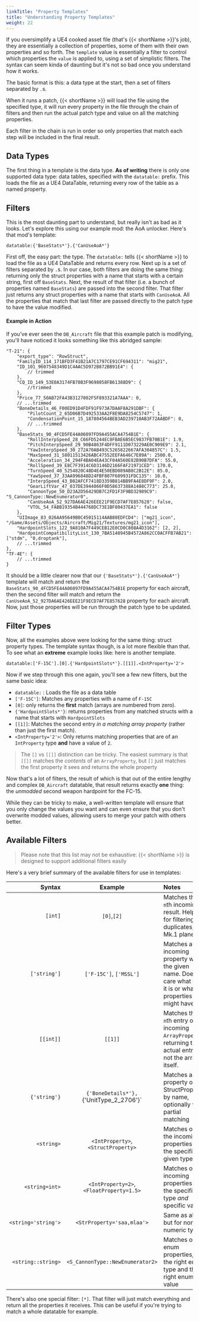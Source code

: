 ```yaml
---
linkTitle: "Property Templates"
title: "Understanding Property Templates"
weight: 22
---
```


If you oversimplify a UE4 cooked asset file (that's {{< shortName >}}'s job), they are essentially a collection of properties, some of them with their own properties and so forth. The `template` value is essentially a filter to control which properties the `value` is applied to, using a set of simplistic filters. The syntax can seem kinda of daunting but it's not so bad once you understand how it works.

The basic format is this: a data type at the start, then a set of filters separated by `.`s.

When it runs a patch, {{< shortName >}} will load the file using the specified type, it will run every property in the file through the chain of filters and then run the actual patch type and value on all the matching properties.

Each filter in the chain is run in order so only properties that match each step will be included in the final result.

## Data Types

The first thing in a template is the data type. **As of writing** there is only one supported data type: data tables, specified with the `datatable:` prefix. This loads the file as a UE4 DataTable, returning every row of the table as a named property.

## Filters

This is the most daunting part to understand, but really isn't as bad as it looks. Let's explore this using our example mod: the AoA unlocker. Here's that mod's template:

```
datatable:{'BaseStats*'}.{'CanUseAoA*'}
```

First off, the easy part: the type. The `datatable:` tells {{< shortName >}} to load the file as a UE4 DataTable and returns every row. Next up is a set of filters separated by `.`s. In our case, both filters are doing the same thing: returning only the struct properties with a name that starts with a certain string, first off `BaseStats`. Next, the result of that filter (i.e. a bunch of properties named `BaseStats`) are passed into the second filter. That filter just returns any struct properties with a name that starts with `CanUseAoA`. All the properties that match that last filter are passed directly to the patch type to have the value modified.

#### Example in Action

If you've ever seen the `DB_Aircraft` file that this example patch is modifying, you'll have noticed it looks something like this abridged sample:

```jsonc
"T-21": {
    "export_type": "RowStruct",
    "FamilyID_114_171BFD3F41B21A7C1797CE91CF694311": "mig21",
    "ID_101_9607548349D1C4AAC5D972B872BB91E4": {
        // trimmed
    },
    "CQ_ID_149_53E0A3174FB70B3F9698058FB61388D9": {
        //trimmed
    },
    "Price_77_50AB72FA43B3127002F5F893321A7AAA": 0,
    // ...trimmed
    "BoneDetails_46_F00ED91D4FDF91F973A7DAAF8A291DBF": {
        "PilotCount_2_65D06B7D492533AA2F8E9DA8254C5747": 1,
        "CondensationPoint_15_187804564BEB3AD239710AB3F72AABDF": 0,
        // ...trimmed
    },
    "BaseStats_90_4FCD5FE44A06097FD9A455ACA4754B1E": {
        "RollInterpSpeed_28_C66FD5244EC8FBAE6B5EC9837FB70B1E": 1.9,
        "PitchInterpSpeed_29_90B4863F4DFF9111D073229AE0C909E9": 2.1,
        "YawInterpSpeed_30_272A70AB493C5265822667AFA304857C": 1.5,
        "MaxSpeed_31_58011513426ABC47552EEFA646C7E89A": 2500.0,
        "Acceleration_34_294F4BA04EA43CF04A560E82B90B7DFA": 55.0,
        "RollSpeed_39_E8C7F3914C6D3146D2166FAF21971CED": 170.0,
        "TurnSpeed_40_5254820C48D4E4E50EBD089AB8C2B12E": 85.0,
        "YawSpeed_37_33AA996848D24FBF807F609931FDC135": 10.0,
        "InterpSpeed_43_B02AFCF7418D3359B814BB9FA4E8DF9F": 2.0,
        "GearLiftVar_47_037DE3944066F0D58637388A1488C773": 25.0,
        "CannonType_50_D23A2D56429DB7C2FD1F3F9BD32989C9": "S_CannonType::NewEnumerator0",
        "CanUseAoA_52_927DA6AE426EEE21F9ECD7AF7E857628": false,
        "VTOL_54_FABB19354B444768DC73E1BF80437EA1": false
    },
    "UIImage_83_026AA95649B0C45015114AAB80EDFCD4": ["mg21_icon", "/Game/Assets/Objects/Aircraft/Mig21/Textures/mg21_icon"],
    "HardpointSlots_122_9A810A7F449CEB12E0CD0C808A4D3162": [2, 2],
    "HardpointCompatibilityList_130_7BA5148945B4572A862CC0ACFFB7AB21": ["stdm", "0,droptank"],
    // ...trimmed
},
"TF-4E": {
    // ...trimmed
}
```

It should be a little clearer now that our `{'BaseStats*'}.{'CanUseAoA*'}` template will match and return the `BaseStats_90_4FCD5FE44A06097FD9A455ACA4754B1E` property for each aircraft, then the second filter will match and return the `CanUseAoA_52_927DA6AE426EEE21F9ECD7AF7E857628` property for each aircraft. Now, just those properties will be run through the patch type to be updated.

## Filter Types

Now, all the examples above were looking for the same thing: struct property types. The template syntax though, is a lot more flexible than that. To see what an **extreme** example looks like: here is another template.

```text
datatable:['F-15C'].[0].{'HardpointSlots*'}.[[1]].<IntProperty='2'>
```

Now if we step through this one again, you'll see a few new filters, but the same basic idea:

- `datatable:` : Loads the file as a data table
- `['F-15C']`: Matches any properties with a name of `F-15C`
- `[0]`: only returns the **first** match (arrays are numbered from zero).
- `{'HardpointSlots*'}`: returns properties from any matched structs with a name that starts with `HardpointSlots`
- `[[1]]`: Matches the second entry _in a matching array property_ (rather than just the first match).
- `<IntProperty='2'>`: Only returns matching properties that are of an `IntProperty` type **and** have a value of `2`.

> The `[]` vs `[[]]` distinction can be tricky. The easiest summary is that `[[]]` matches the _contents_ of an `ArrayProperty`, but `[]` just matches the first property it sees and returns the whole property

Now that's a lot of filters, the result of which is that out of the entire lengthy and complex `DB_Aircraft` datatable, that result returns exactly **one** thing: the _unmodded_ second weapon hardpoint for the FC-15.

While they can be tricky to make, a well-written template will ensure that you only change the values you want and can even ensure that you don't overwrite modded values, allowing users to merge your patch with others better.

## Available Filters

> Please note that this list may not be exhaustive: {{< shortName >}} is designed to support additional filters easily

Here's a very brief summary of the available filters for use in templates:

|Syntax|Example|Notes|
|-----:|:-----:|:----|
|`[int]`|`[0]`,`[2]`|Matches the `n`th incoming result. Helpful for filtering duplicates, or Mk.1 planes|
|`['string']`|`['F-15C']`, `['MSSL']`|Matches an incoming property with the given name. Doesn't care what type it is or what properties it might have.|
|`[[int]]`|`[[1]]`|Matches the `n`th entry of incoming `ArrayProperty`s, returning the actual entry, not the array itself.|
|`{'string'}`|`{'BoneDetails*'}, `{'UnitType_2_2706'}`|Matches a _child_ property of a StructProperty by name, optionally with partial matching|
|`<string>`|`<IntProperty>`, `<StructProperty>`|Matches only the incoming properties of the specific given type|
|`<string=int>`|`<IntProperty=2>`, `<FloatProperty=1.5>`|Matches only incoming properties of the specific type *and* specific value|
|`<string='string'>`|`<StrProperty='saa,mlaa'>`|Same as above, but for non-numeric types|
|`<string::string>`|`<S_CannonType::NewEnumerator2>`|Matches only enum properties, with the right enum type and the right enum value|

There's also one special filter: `[*]`. That filter will just match everything and return all the properties it receives. This can be useful if you're trying to match a whole datatable for example.